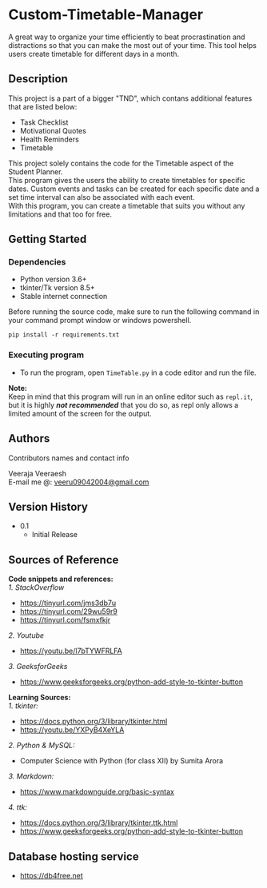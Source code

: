 # Custom-Timetable-Manager

A great way to organize your time efficiently to beat procrastination and distractions so that you can make the most out of your time.
This tool helps users create timetable for different days in a month.

## Description

This project is a part of a bigger "TND", which contans additional features that are listed below: <br>
* Task Checklist
* Motivational Quotes
* Health Reminders
* Timetable

This project solely contains the code for the Timetable aspect of the Student Planner.<br>
This program gives the users the ability to create timetables for specific dates. Custom events and tasks can be created for each specific date and a set time interval can also be associated with each event.<br>
With this program, you can create a timetable that suits you without any limitations and that too for free.

## Getting Started

### Dependencies

* Python version 3.6+ 
* tkinter/Tk version 8.5+ 
* Stable internet connection

Before running the source code, make sure to run the following command in your command prompt window or windows powershell.

`pip install -r requirements.txt`

### Executing program

* To run the program, open `TimeTable.py` in a code editor and run the file.  

__Note:__  
Keep in mind that this program will run in an online editor such as `repl.it`, but it is highly *__not recommended__* that you do so, as repl only allows a limited amount of the screen for the output.

## Authors

Contributors names and contact info

Veeraja Veeraesh   
E-mail me @: veeru09042004@gmail.com

## Version History

* 0.1
    * Initial Release

## Sources of Reference

__Code snippets and references:__  
_1. StackOverflow_  
* https://tinyurl.com/jms3db7u
* https://tinyurl.com/29wu59r9
* https://tinyurl.com/fsmxfkjr

_2. Youtube_  
* https://youtu.be/l7bTYWFRLFA  

_3. GeeksforGeeks_  
* https://www.geeksforgeeks.org/python-add-style-to-tkinter-button

__Learning Sources:__  
_1. tkinter:_  
* https://docs.python.org/3/library/tkinter.html
* https://youtu.be/YXPyB4XeYLA  

_2. Python & MySQL:_  
* Computer Science with Python (for class XII) by Sumita Arora

_3. Markdown:_  
* https://www.markdownguide.org/basic-syntax  

_4. ttk:_  
* https://docs.python.org/3/library/tkinter.ttk.html  
* https://www.geeksforgeeks.org/python-add-style-to-tkinter-button



## Database hosting service
* https://db4free.net
